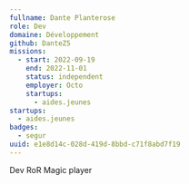 ```yaml
---
fullname: Dante Planterose
role: Dev
domaine: Développement
github: DanteZ5
missions:
  - start: 2022-09-19
    end: 2022-11-01
    status: independent
    employer: Octo
    startups:
      - aides.jeunes
startups:
  - aides.jeunes
badges:
  - segur
uuid: e1e8d14c-028d-419d-8bbd-c71f8abd7f19
---
```

Dev RoR Magic player